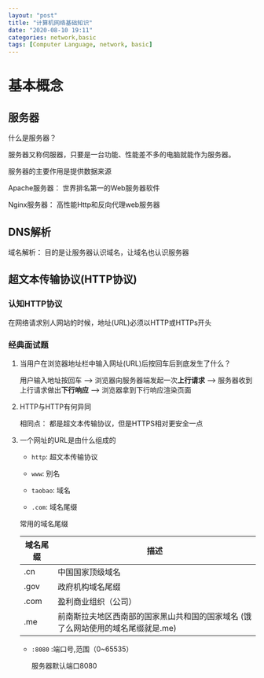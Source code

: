 ```yaml
---
layout: "post"
title: "计算机网络基础知识"
date: "2020-08-10 19:11"
categories: network,basic
tags: [Computer Language, network, basic]
---
```


# 基本概念

## 服务器

什么是服务器？

服务器又称伺服器，只要是一台功能、性能差不多的电脑就能作为服务器。

服务器的主要作用是提供数据来源

Apache服务器： 世界排名第一的Web服务器软件

Nginx服务器： 高性能Http和反向代理web服务器

## DNS解析

域名解析： 目的是让服务器认识域名，让域名也认识服务器

## 超文本传输协议(HTTP协议)

### 认知HTTP协议

在网络请求别人网站的时候，地址(URL)必须以HTTP或HTTPs开头


### 经典面试题

1. 当用户在浏览器地址栏中输入网址(URL)后按回车后到底发生了什么？

    用户输入地址按回车 --> 浏览器向服务器端发起一次**上行请求** --> 服务器收到上行请求做出**下行响应** --> 浏览器拿到下行响应渲染页面

2. HTTP与HTTP有何异同
   
    相同点： 都是超文本传输协议，但是HTTPS相对更安全一点


3. 一个网址的URL是由什么组成的
   
   - `http`: 超文本传输协议

   - `www`: 别名

   - `taobao`: 域名

   - `.com`: 域名尾缀

   常用的域名尾缀

    | 域名尾缀 | 描述 | 
    | -- | --- |
    | .cn | 中国国家顶级域名 |
    | .gov | 政府机构域名尾缀 |
    | .com | 盈利商业组织（公司） | 
    | .me | 前南斯拉夫地区西南部的国家黑山共和国的国家域名 (饿了么网站使用的域名尾缀就是.me)

    - `:8080` :端口号,范围（0~65535）

        服务器默认端口8080



